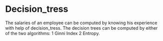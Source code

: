 # Decision_tress
The salaries of an employee can be computed by knowing his experience with help of decision_tress.
The decision trees  can be computed by either of the two algorithms:
1 Ginni Index
2 Entropy.
